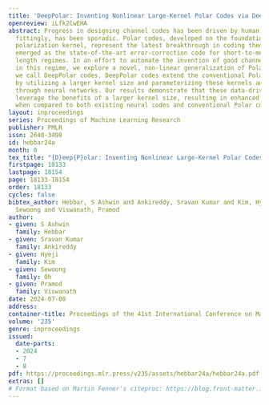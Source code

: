 ```yaml
---
title: 'DeepPolar: Inventing Nonlinear Large-Kernel Polar Codes via Deep Learning'
openreview: iLfk2CwEHA
abstract: Progress in designing channel codes has been driven by human ingenuity and,
  fittingly, has been sporadic. Polar codes, developed on the foundation of Arikan’s
  polarization kernel, represent the latest breakthrough in coding theory and have
  emerged as the state-of-the-art error-correction code for short-to-medium block
  length regimes. In an effort to automate the invention of good channel codes, especially
  in this regime, we explore a novel, non-linear generalization of Polar codes, which
  we call DeepPolar codes. DeepPolar codes extend the conventional Polar coding framework
  by utilizing a larger kernel size and parameterizing these kernels and matched decoders
  through neural networks. Our results demonstrate that these data-driven codes effectively
  leverage the benefits of a larger kernel size, resulting in enhanced reliability
  when compared to both existing neural codes and conventional Polar codes.
layout: inproceedings
series: Proceedings of Machine Learning Research
publisher: PMLR
issn: 2640-3498
id: hebbar24a
month: 0
tex_title: "{D}eep{P}olar: Inventing Nonlinear Large-Kernel Polar Codes via Deep Learning"
firstpage: 18133
lastpage: 18154
page: 18133-18154
order: 18133
cycles: false
bibtex_author: Hebbar, S Ashwin and Ankireddy, Sravan Kumar and Kim, Hyeji and Oh,
  Sewoong and Viswanath, Pramod
author:
- given: S Ashwin
  family: Hebbar
- given: Sravan Kumar
  family: Ankireddy
- given: Hyeji
  family: Kim
- given: Sewoong
  family: Oh
- given: Pramod
  family: Viswanath
date: 2024-07-08
address:
container-title: Proceedings of the 41st International Conference on Machine Learning
volume: '235'
genre: inproceedings
issued:
  date-parts:
  - 2024
  - 7
  - 8
pdf: https://proceedings.mlr.press/v235/assets/hebbar24a/hebbar24a.pdf
extras: []
# Format based on Martin Fenner's citeproc: https://blog.front-matter.io/posts/citeproc-yaml-for-bibliographies/
---
```


